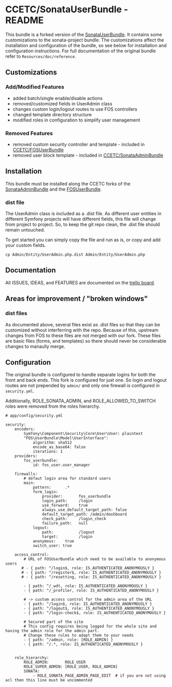 # CCETC/SonataUserBundle - README

This bundle is a forked version of the [SonataUserBundle](https://github.com/sonata-project/SonataUserBundle).
It contains some customizations to the sonata-project bundle.
The customizations affect the installation and configuration of the bundle, so see below for installation and configuration instructions.
For full documentation of the original bundle refer to ``Resources/doc/reference``.

## Customizations
### Add/Modified Features
* added batch/single enable/disable actions
* removed/customized fields in UserAdmin class
* changes custom login/logout routes to use FOS controllers
* changed template directory structure
* modified roles in configuration to simplify user management

### Removed Features
* removed custom security controller and template - included in [CCETC/FOSUserBundle](https://github.com/CCETC/FOSUserBundle)
* removed user block template - included in [CCETC/SonataAdminBundle](https://github.com/CCETC/SonataAdminBundle)


## Installation
This bundle must be installed along the CCETC forks of the [SonataAdminBundle](https://github.com/CCETC/SonataAdminBundle) and the [FOSUserBundle](https://github.com/CCETC/FOSUserBundle).

### dist file
The UserAdmin class is included as a .dist file.  As different user entities in different Symfony projects will have different fields, this file will change from project to project.  So, to keep the git repo clean, the .dist file should remain untouched.

To get started you can simply copy the file and run as is, or copy and add your custom fields.

	cp Admin/Entity/UserAdmin.php.dist Admin/Entity/UserAdmin.php

## Documentation
All ISSUES, IDEAS, and FEATURES are documented on the [trello board](https://trello.com/board/sonatauserbundle/4f8f261e067c6a6d60013753).

## Areas for improvement / "broken windows"
### dist files
As documented above, several files exist as .dist files so that they can be customized without interferring with the repo.  Because of this, upstream changes from FOS to these files are not merged with our fork.  These files are basic files (forms, and templates) so there should never be considerable changes to manaully merge.

## Configuration
The original bundle is configured to handle separate logins for both the front and back ends.  This fork is configured for just one.  So login and logout routes are not prepended by ``admin/`` and only one firewall is configured in ``security.yml``.

Additionally, ROLE_SONATA_ADMIN, and ROLE_ALLOWED_TO_SWITCH roles were removed from the roles hierarchy.

	# app/config/security.yml

	security:
		encoders:
			Symfony\Component\Security\Core\User\User: plaintext
			"FOS\UserBundle\Model\UserInterface":
				algorithm: sha512
				encode_as_base64: false
				iterations: 1
		providers:
			fos_userbundle:
				id: fos_user.user_manager
				
		firewalls:
			# defaut login area for standard users
			main:
				pattern:      .*
				form_login:
					provider:       fos_userbundle
					login_path:     /login
					use_forward:    true
					always_use_default_target_path: false
					default_target_path: /admin/dashboard
					check_path:     /login_check
					failure_path:   null
				logout: 
					path:           /logout
					target:         /login
				anonymous:    true  
	            switch_user: true
	
		access_control:
			# URL of FOSUserBundle which need to be available to anonymous users
		   # - { path: ^/login$, role: IS_AUTHENTICATED_ANONYMOUSLY }
		   # - { path: ^/register$, role: IS_AUTHENTICATED_ANONYMOUSLY }
		   # - { path: ^/resetting, role: IS_AUTHENTICATED_ANONYMOUSLY }
			
			- { path: ^/_wdt, role: IS_AUTHENTICATED_ANONYMOUSLY }
			- { path: ^/_profiler, role: IS_AUTHENTICATED_ANONYMOUSLY }
	
			# -> custom access control for the admin area of the URL
			- { path: ^/login$, role: IS_AUTHENTICATED_ANONYMOUSLY }
			- { path: ^/logout$, role: IS_AUTHENTICATED_ANONYMOUSLY }
			- { path: ^/login-check$, role: IS_AUTHENTICATED_ANONYMOUSLY }
	
			# Secured part of the site
			# This config requires being logged for the whole site and having the admin role for the admin part.
			# Change these rules to adapt them to your needs
			- { path: ^/admin, role: [ROLE_ADMIN] }
			- { path: ^/.*, role: IS_AUTHENTICATED_ANONYMOUSLY }
			
			
		role_hierarchy:
			ROLE_ADMIN:       ROLE_USER
			ROLE_SUPER_ADMIN: [ROLE_USER, ROLE_ADMIN]
        	SONATA:
                - ROLE_SONATA_PAGE_ADMIN_PAGE_EDIT  # if you are not using acl then this line must be uncommented
